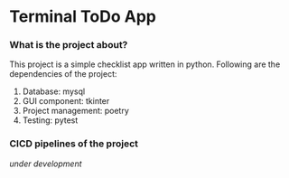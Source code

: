 # Terminal ToDo App

### What is the project about?

This project is a simple checklist app written in python. Following are the dependencies of the project:

1. Database: mysql
2. GUI component: tkinter
3. Project management: poetry
4. Testing: pytest

### CICD pipelines of the project

*under development*
